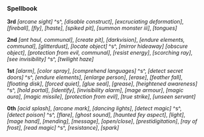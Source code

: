 ### **Spellbook**

**3rd**
*[arcane sight]* ^s^,
*[disable construct]*,
*[excruciating deformation]*,
*[fireball]*,
*[fly]*,
*[haste]*,
*[spiked pit]*,
*[summon monster iii]*,
*[tongues]*

**2nd**
*[ant haul, communal]*,
*[create pit]*,
*[darkvision]*,
*[endure elements, communal]*,
*[glitterdust]*,
*[locate object]* ^s^,
*[mirror hideaway]*
*[obscure object]*,
*[protection from evil, communal]*,
*[resist energy]*,
*[scorching ray]*,
*[see invisibility]* ^s^,
*[twilight haze]*

**1st**
*[alarm]*,
*[color spray]*,
*[comprehend languages]* ^s^,
*[detect secret doors]* ^s^,
*[endure elements]*,
*[enlarge person]*,
*[erase]*,
*[feather fall]*,
*[floating disk]*,
*[forced quiet]*,
*[glue seal]*,
*[grease]*,
*[heightened awareness]* ^s^,
*[hold portal]*,
*[identify]*,
*[invisibility alarm]*,
*[mage armour]*,
*[magic aura]*,
*[magic missile]*,
*[protection from evil]*,
*[true strike]*,
*[unseen servant]*

**0th**
*[acid splash]*,
*[arcane mark]*,
*[dancing lights]*,
*[detect magic]* ^s^,
*[detect poison]* ^s^,
*[flare]*,
*[ghost sound]*,
*[haunted fey aspect]*,
*[light]*,
*[mage hand]*,
*[mending]*,
*[message]*,
*[open/close]*,
*[prestidigitation]*,
*[ray of frost]*,
*[read magic]* ^s^,
*[resistance]*,
*[spark]*
